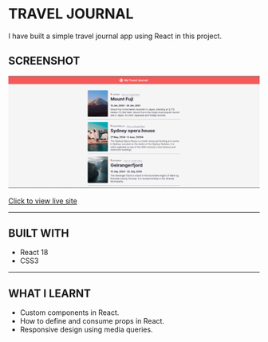 # TRAVEL JOURNAL

I have built a simple travel journal app using React in this project.

## SCREENSHOT
![Screenshot](./src/assets/images/Travel-journal.png)

[Click to view live site](https://travel-journal03.netlify.app/)

---

## BUILT WITH
- React 18
- CSS3

---
## WHAT I LEARNT
- Custom components in React.
- How to define and consume props in React.
- Responsive design using media queries.



